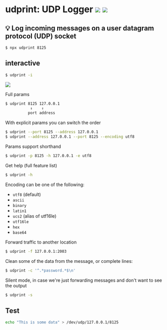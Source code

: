 # udprint: UDP Logger [![](https://img.shields.io/npm/v/udprint.svg?style=flat-square)](https://www.npmjs.com/package/udprint) ![](https://img.shields.io/github/workflow/status/omrilotan/udprint/Publish?style=flat-square)
## 💡 Log incoming messages on a user datagram protocol (UDP) socket

```
$ npx udprint 8125
```

## interactive
```bash
$ udprint -i
```

![](https://user-images.githubusercontent.com/516342/75452841-9f7f7000-597b-11ea-8c7f-f54c49a81265.gif)

Full params
```bash
$ udprint 8125 127.0.0.1
           ↑    ↑
          port address
```

With explicit params you can switch the order
```bash
$ udprint --port 8125 --address 127.0.0.1
$ udprint --address 127.0.0.1 --port 8125 --encoding utf8
```

Params support shorthand
```bash
$ udprint -p 8125 -h 127.0.0.1 -e utf8
```

Get help (full feature list)
```bash
$ udprint -h
```

Encoding can be one of the following:
- `utf8` (default)
- `ascii`
- `binary`
- `latin1`
- `ucs2` (alias of utf16le)
- `utf16le`
- `hex`
- `base64`

Forward traffic to another location
```bash
$ udprint -f 127.0.0.1:2003
```

Clean some of the data from the message, or complete lines:
```bash
$ udprint -c '^.*password.*$\n'
```

Silent mode, in case we're just forwarding messages and don't want to see the output
```bash
$ udprint -s
```

## Test
```bash
echo "This is some data" > /dev/udp/127.0.0.1/8125
```
